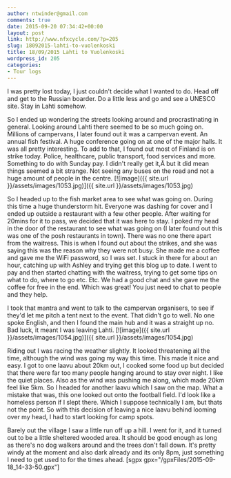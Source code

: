 ```yaml
---
author: ntwinder@gmail.com
comments: true
date: 2015-09-20 07:34:42+00:00
layout: post
link: http://www.nfxcycle.com/?p=205
slug: 18092015-lahti-to-vuolenkoski
title: 18/09/2015 Lahti to Vuolenkoski
wordpress_id: 205
categories:
- Tour logs
---
```


I was pretty lost today, I just couldn't decide what I wanted to do. Head off and get to the Russian boarder. Do a little less and go and see a UNESCO site. Stay in Lahti somehow. 

So I ended up wondering the streets looking around and procrastinating in general. Looking around Lahti there seemed to be so much going on. Millions of campervans, I later found out it was a campervan event. An annual fish festival. A huge conference going on at one of the major halls. It was all pretty interesting. To add to that, I found out most of Finland is on strike today. Police, healthcare, public transport, food services and more. Something to do with Sunday pay. I didn't really get it,Â  but it did mean things seemed a bit strange. Not seeing any buses on the road and not a huge amount of people in the centre. 
[![image]({{ site.url }}/assets/images/1053.jpg)]({{ site.url }}/assets/images/1053.jpg) 

So I headed up to the fish market area to see what was going on. During this time a huge thunderstorm hit. Everyone was dashing for cover and I ended up outside a restaurant with a few other people. After waiting for 20mins for it to pass, we decided that it was here to stay. I poked my head in the door of the restaurant to see what was going on (I later found out this was one of the posh restaurants in town). There was no one there apart from the waitress. This is when I found out about the strikes, and she was saying this was the reason why they were not busy. She made me a coffee and gave me the WiFi password, so I was set. I stuck in there for about an hour, catching up with Ashley and trying get this blog up to date. 
I went to pay and then started chatting with the waitress, trying to get some tips on what to do, where to go etc. Etc. We had a good chat and she gave me the coffee for free in the end. Which was great! You just need to chat to people and they help. 

I took that mantra and went to talk to the campervan organisers, to see if they'd let me pitch a tent next to the event. That didn't go to well. No one spoke English, and then I found the main hub and it was a straight up no. Bad luck, it meant I was leaving Lahti. 
[![image]({{ site.url }}/assets/images/1054.jpg)]({{ site.url }}/assets/images/1054.jpg) 

Riding out I was racing the weather slightly. It looked threatening all the time, although the wind was going my way this time. This made it nice and easy. I got to one laavu about 20km out, I cooked some food up but decided that there were far too many people hanging around to stay over night. I like the quiet places. Also as the wind was pushing me along, which made 20km feel like 5km. So I headed for another laavu which I saw on the map. What a mistake that was, this one looked out onto the football field. I'd look like a homeless person if I slept there. Which I suppose technically I am, but thats not the point. So with this decision of leaving a nice laavu behind looming over my head, I had to start looking for camp spots. 

Barely out the village I saw a little run off up a hill. I went for it, and it turned out to be a little sheltered wooded area. It should be good enough as long as there's no dog walkers around and the trees don't fall down. It's pretty windy at the moment and also dark already and its only 8pm, just something I need to get used to for the times ahead.
[sgpx gpx="/gpxFiles/2015-09-18_14-33-50.gpx"]
